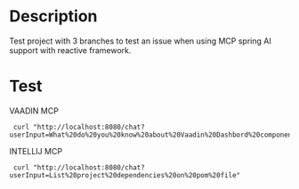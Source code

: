 # Description
Test project with 3 branches to test an issue when using MCP spring AI support with reactive framework.

# Test

VAADIN MCP

```script
 curl "http://localhost:8080/chat?userInput=What%20do%20you%20know%20about%20Vaadin%20Dashbord%20component"
```

INTELLIJ MCP

```script
 curl "http://localhost:8080/chat?userInput=List%20project%20dependencies%20on%20pom%20file"
```
